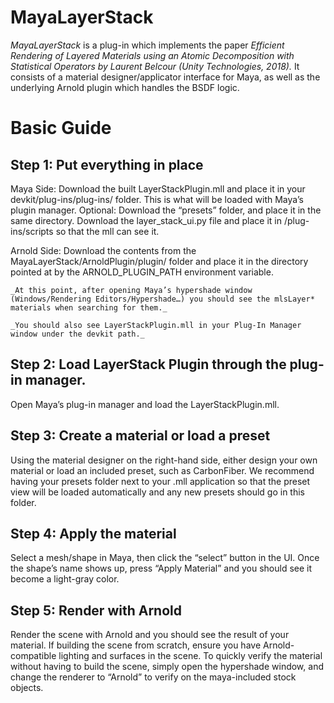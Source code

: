 # MayaLayerStack
_MayaLayerStack_ is a plug-in which implements the paper _Efficient Rendering of Layered Materials using an Atomic Decomposition with Statistical Operators by Laurent Belcour (Unity Technologies, 2018)._
It consists of a material designer/applicator interface for Maya, as well as the underlying Arnold plugin which handles the BSDF logic.

# Basic Guide

Step 1: Put everything in place
----
Maya Side: 
Download the built LayerStackPlugin.mll and place it in your devkit/plug-ins/plug-ins/ folder. This is what will be loaded with Maya’s plugin manager.
Optional: Download the “presets” folder, and place it in the same directory. 
Download the layer_stack_ui.py file and place it in <devkit path>/plug-ins/scripts so that the mll can see it. 

Arnold Side: Download the contents from the MayaLayerStack/ArnoldPlugin/plugin/ folder and place it in the directory pointed at by the ARNOLD_PLUGIN_PATH environment variable.

	_At this point, after opening Maya’s hypershade window (Windows/Rendering Editors/Hypershade…) you should see the mlsLayer* materials when searching for them._

	_You should also see LayerStackPlugin.mll in your Plug-In Manager window under the devkit path._

Step 2: Load LayerStack Plugin through the plug-in manager.
----
Open Maya’s plug-in manager and load the LayerStackPlugin.mll.

Step 3: Create a material or load a preset
----
Using the material designer on the right-hand side, either design your own material or load an included preset, such as CarbonFiber. We recommend having your presets folder next to your .mll application so that the preset view will be loaded automatically and any new presets should go in this folder.

Step 4: Apply the material
----
Select a mesh/shape in Maya, then click the “select” button in the UI. Once the shape’s name shows up, press “Apply Material” and you should see it become a light-gray color. 

Step 5: Render with Arnold
----
Render the scene with Arnold and you should see the result of your material.
If building the scene from scratch, ensure you have Arnold-compatible lighting and surfaces in the scene.
To quickly verify the material without having to build the scene, simply open the hypershade window, and change the renderer to “Arnold” to verify on the maya-included stock objects. 

